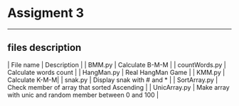 # Assigment 3
---
## files description

| File name | Description |
| BMM.py | Calculate B-M-M |
| countWords.py | Calculate words count |
| HangMan.py | Real HangMan Game |
| KMM.py | Calculate K-M-M|
| snak.py | Display snak with # and * |
| SortArray.py | Check member of array that sorted Ascending |
| UnicArray.py | Make array with unic and random member between 0 and 100 |
